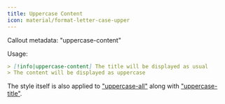 ```yaml
---
title: Uppercase Content
icon: material/format-letter-case-upper
---
```


Callout metadata: "uppercase-content"

Usage: 
```md
> [!info|uppercase-content] The title will be displayed as usual
> The content will be displayed as uppercase
```

The style itself is also applied to ["uppercase-all"](../combined-styling/page-14.md) along with ["uppercase-title"](../title-styling/page-14.md).
